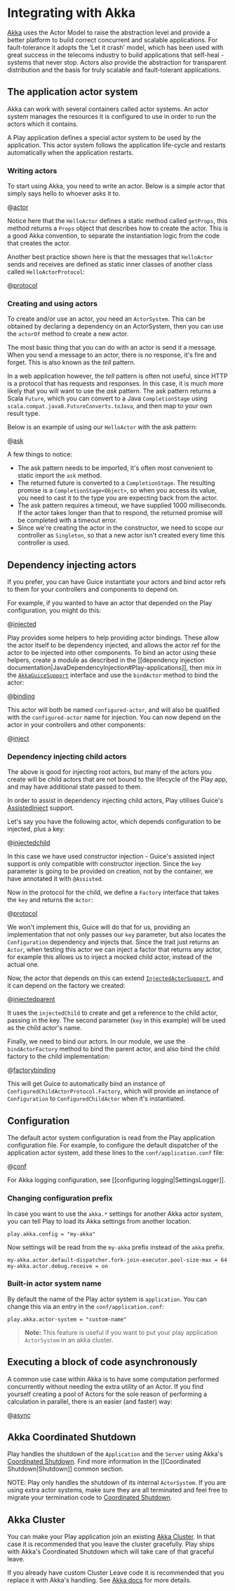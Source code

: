 <!--- Copyright (C) 2009-2018 Lightbend Inc. <https://www.lightbend.com> -->
# Integrating with Akka

[Akka](https://akka.io/) uses the Actor Model to raise the abstraction level and provide a better platform to build correct concurrent and scalable applications. For fault-tolerance it adopts the ‘Let it crash’ model, which has been used with great success in the telecoms industry to build applications that self-heal - systems that never stop. Actors also provide the abstraction for transparent distribution and the basis for truly scalable and fault-tolerant applications.

## The application actor system

Akka can work with several containers called actor systems. An actor system manages the resources it is configured to use in order to run the actors which it contains.

A Play application defines a special actor system to be used by the application. This actor system follows the application life-cycle and restarts automatically when the application restarts.

### Writing actors

To start using Akka, you need to write an actor.  Below is a simple actor that simply says hello to whoever asks it to.

@[actor](code/javaguide/akka/HelloActor.java)

Notice here that the `HelloActor` defines a static method called `getProps`, this method returns a `Props` object that describes how to create the actor.  This is a good Akka convention, to separate the instantiation logic from the code that creates the actor.

Another best practice shown here is that the messages that `HelloActor` sends and receives are defined as static inner classes of another class called `HelloActorProtocol`:

@[protocol](code/javaguide/akka/HelloActorProtocol.java)

### Creating and using actors

To create and/or use an actor, you need an `ActorSystem`.  This can be obtained by declaring a dependency on an ActorSystem, then you can use the `actorOf` method to create a new actor.

The most basic thing that you can do with an actor is send it a message.  When you send a message to an actor, there is no response, it's fire and forget.  This is also known as the _tell_ pattern.
  
In a web application however, the _tell_ pattern is often not useful, since HTTP is a protocol that has requests and responses.  In this case, it is much more likely that you will want to use the _ask_ pattern.  The ask pattern returns a Scala `Future`, which you can convert to a Java `CompletionStage` using `scala.compat.java8.FutureConverts.toJava`, and then map to your own result type.

Below is an example of using our `HelloActor` with the ask pattern:

@[ask](code/javaguide/akka/ask/Application.java)

A few things to notice:

* The ask pattern needs to be imported, it's often most convenient to static import the `ask` method.
* The returned future is converted to a `CompletionStage`.  The resulting promise is a `CompletionStage<Object>`, so when you access its value, you need to cast it to the type you are expecting back from the actor.
* The ask pattern requires a timeout, we have supplied 1000 milliseconds.  If the actor takes longer than that to respond, the returned promise will be completed with a timeout error.
* Since we're creating the actor in the constructor, we need to scope our controller as `Singleton`, so that a new actor isn't created every time this controller is used.

## Dependency injecting actors

If you prefer, you can have Guice instantiate your actors and bind actor refs to them for your controllers and components to depend on.

For example, if you wanted to have an actor that depended on the Play configuration, you might do this:

@[injected](code/javaguide/akka/ConfiguredActor.java)

Play provides some helpers to help providing actor bindings.  These allow the actor itself to be dependency injected, and allows the actor ref for the actor to be injected into other components.  To bind an actor using these helpers, create a module as described in the [[dependency injection documentation|JavaDependencyInjection#Play-applications]], then mix in the [`AkkaGuiceSupport`](api/java/play/libs/akka/AkkaGuiceSupport.html) interface and use the `bindActor` method to bind the actor:

@[binding](code/javaguide/akka/modules/MyModule.java)

This actor will both be named `configured-actor`, and will also be qualified with the `configured-actor` name for injection.  You can now depend on the actor in your controllers and other components:

@[inject](code/javaguide/akka/inject/Application.java)

### Dependency injecting child actors

The above is good for injecting root actors, but many of the actors you create will be child actors that are not bound to the lifecycle of the Play app, and may have additional state passed to them.

In order to assist in dependency injecting child actors, Play utilises Guice's [AssistedInject](https://github.com/google/guice/wiki/AssistedInject) support.

Let's say you have the following actor, which depends configuration to be injected, plus a key:

@[injectedchild](code/javaguide/akka/ConfiguredChildActor.java)

In this case we have used constructor injection - Guice's assisted inject support is only compatible with constructor injection.  Since the `key` parameter is going to be provided on creation, not by the container, we have annotated it with `@Assisted`.

Now in the protocol for the child, we define a `Factory` interface that takes the `key` and returns the `Actor`:

@[protocol](code/javaguide/akka/ConfiguredChildActorProtocol.java)

We won't implement this, Guice will do that for us, providing an implementation that not only passes our `key` parameter, but also locates the `Configuration` dependency and injects that.  Since the trait just returns an `Actor`, when testing this actor we can inject a factor that returns any actor, for example this allows us to inject a mocked child actor, instead of the actual one.

Now, the actor that depends on this can extend [`InjectedActorSupport`](api/java/play/libs/akka/InjectedActorSupport.html), and it can depend on the factory we created:

@[injectedparent](code/javaguide/akka/ParentActor.java)

It uses the `injectedChild` to create and get a reference to the child actor, passing in the key. The second parameter (`key` in this example) will be used as the child actor's name.

Finally, we need to bind our actors.  In our module, we use the `bindActorFactory` method to bind the parent actor, and also bind the child factory to the child implementation:

@[factorybinding](code/javaguide/akka/factorymodules/MyModule.java)

This will get Guice to automatically bind an instance of `ConfiguredChildActorProtocol.Factory`, which will provide an instance of `Configuration` to `ConfiguredChildActor` when it's instantiated.

## Configuration

The default actor system configuration is read from the Play application configuration file. For example, to configure the default dispatcher of the application actor system, add these lines to the `conf/application.conf` file:

@[conf](code/javaguide/akka/akka.conf)

For Akka logging configuration, see [[configuring logging|SettingsLogger]].

### Changing configuration prefix

In case you want to use the `akka.*` settings for another Akka actor system, you can tell Play to load its Akka settings from another location.

```
play.akka.config = "my-akka"
```

Now settings will be read from the `my-akka` prefix instead of the `akka` prefix.

```
my-akka.actor.default-dispatcher.fork-join-executor.pool-size-max = 64
my-akka.actor.debug.receive = on
```

### Built-in actor system name

By default the name of the Play actor system is `application`. You can change this via an entry in the `conf/application.conf`:

```
play.akka.actor-system = "custom-name"
```

> **Note:** This feature is useful if you want to put your play application `ActorSystem` in an akka cluster.

## Executing a block of code asynchronously

A common use case within Akka is to have some computation performed concurrently without needing the extra utility of an Actor. If you find yourself creating a pool of Actors for the sole reason of performing a calculation in parallel, there is an easier (and faster) way:

@[async](code/javaguide/akka/async/Application.java)

## Akka Coordinated Shutdown

Play handles the shutdown of the `Application` and the `Server` using Akka's [Coordinated Shutdown](https://doc.akka.io/docs/akka/current/actors.html?language=java#coordinated-shutdown). Find more information in the [[Coordinated Shutdown|Shutdown]] common section.

NOTE: Play only handles the shutdown of its internal `ActorSystem`. If you are using extra actor systems, make sure they are all terminated and feel free to migrate your termination code to [Coordinated Shutdown](https://doc.akka.io/docs/akka/current/actors.html?language=java#coordinated-shutdown).

## Akka Cluster

You can make your Play application join an existing [Akka Cluster](https://doc.akka.io/docs/akka/current/cluster-usage.html). In that case it is recommended that you leave the cluster gracefully. Play ships with Akka's Coordinated Shutdown which will take care of that graceful leave. 

If you already have custom Cluster Leave code it is recommended that you replace it with Akka's handling. See [Akka docs](https://doc.akka.io/docs/akka/current/actors.html?language=java#coordinated-shutdown) for more details.
